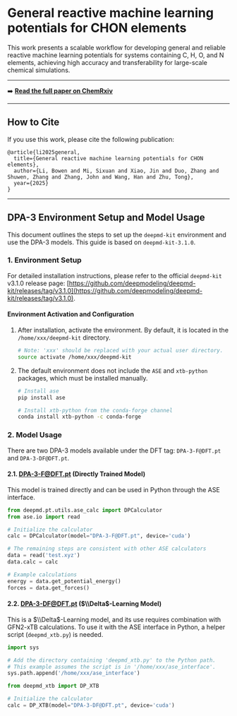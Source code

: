 # General reactive machine learning potentials for CHON elements

This work presents a scalable workflow for developing general and reliable reactive machine learning potentials for systems containing C, H, O, and N elements, achieving high accuracy and transferability for large-scale chemical simulations.

-----

➡️ **[Read the full paper on ChemRxiv](https://chemrxiv.org/engage/chemrxiv/article-details/684ffe583ba0887c33dad39b)**

-----

## How to Cite

If you use this work, please cite the following publication:

```
@article{li2025general,
  title={General reactive machine learning potentials for CHON elements},
  author={Li, Bowen and Mi, Sixuan and Xiao, Jin and Duo, Zhang and Shuwen, Zhang and Zhang, John and Wang, Han and Zhu, Tong},
  year={2025}
}
```

-----

## DPA-3 Environment Setup and Model Usage

This document outlines the steps to set up the `deepmd-kit` environment and use the DPA-3 models. This guide is based on `deepmd-kit-3.1.0`.

### 1\. Environment Setup

For detailed installation instructions, please refer to the official `deepmd-kit` v3.1.0 release page: [https://github.com/deepmodeling/deepmd-kit/releases/tag/v3.1.0](https://github.com/deepmodeling/deepmd-kit/releases/tag/v3.1.0).

#### Environment Activation and Configuration

1.  After installation, activate the environment. By default, it is located in the `/home/xxx/deepmd-kit` directory.

    ```bash
    # Note: 'xxx' should be replaced with your actual user directory.
    source activate /home/xxx/deepmd-kit
    ```

2.  The default environment does not include the `ASE` and `xtb-python` packages, which must be installed manually.

    ```bash
    # Install ase
    pip install ase

    # Install xtb-python from the conda-forge channel
    conda install xtb-python -c conda-forge
    ```

### 2\. Model Usage

There are two DPA-3 models available under the DFT tag: `DPA-3-F@DFT.pt` and `DPA-3-DF@DFT.pt`.

#### 2.1. DPA-3-F@DFT.pt (Directly Trained Model)

This model is trained directly and can be used in Python through the ASE interface.

```python
from deepmd.pt.utils.ase_calc import DPCalculator
from ase.io import read

# Initialize the calculator
calc = DPCalculator(model="DPA-3-F@DFT.pt", device='cuda')

# The remaining steps are consistent with other ASE calculators
data = read('test.xyz')
data.calc = calc

# Example calculations
energy = data.get_potential_energy()
forces = data.get_forces()
```

#### 2.2. DPA-3-DF@DFT.pt ($\\Delta$-Learning Model)

This is a $\\Delta$-Learning model, and its use requires combination with GFN2-xTB calculations. To use it with the ASE interface in Python, a helper script (`deepmd_xtb.py`) is needed.

```python
import sys

# Add the directory containing 'deepmd_xtb.py' to the Python path.
# This example assumes the script is in '/home/xxx/ase_interface'.
sys.path.append('/home/xxx/ase_interface')

from deepmd_xtb import DP_XTB

# Initialize the calculator
calc = DP_XTB(model="DPA-3-DF@DFT.pt", device='cuda')
```
